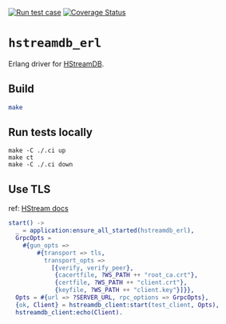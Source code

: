 [![Run test case](https://github.com/hstreamdb/hstreamdb_erl/actions/workflows/run_tests.yaml/badge.svg)](https://github.com/hstreamdb/hstreamdb_erl/actions/workflows/run_tests.yaml)
[![Coverage Status](https://coveralls.io/repos/github/hstreamdb/hstreamdb_erl/badge.svg?branch=main)](https://coveralls.io/github/hstreamdb/hstreamdb_erl?branch=main)

# `hstreamdb_erl`

Erlang driver for [HStreamDB](https://hstream.io).

## Build

```bash
make
```

## Run tests locally

```
make -C ./.ci up
make ct
make -C ./.ci down
```

## Use TLS

ref: [HStream docs](https://hstream.io/docs/en/latest/operation/security/overview.html)

```erl
start() ->
  _ = application:ensure_all_started(hstreamdb_erl),
  GrpcOpts =
    #{gun_opts =>
        #{transport => tls,
          transport_opts =>
            [{verify, verify_peer},
             {cacertfile, ?WS_PATH ++ "root_ca.crt"},
             {certfile, ?WS_PATH ++ "client.crt"},
             {keyfile, ?WS_PATH ++ "client.key"}]}},
  Opts = #{url => ?SERVER_URL, rpc_options => GrpcOpts},
  {ok, Client} = hstreamdb_client:start(test_client, Opts),
  hstreamdb_client:echo(Client).
```
